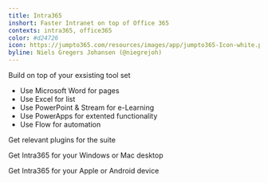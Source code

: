 ```yaml
---
title: Intra365
inshort: Faster Intranet on top of Office 365
contexts: intra365, office365
color: #d24726
icon: https://jumpto365.com/resources/images/app/jumpto365-Icon-white.png
byline: Niels Gregers Johansen (@niegrejoh)
---
```


Build on top of your exsisting tool set

- Use Microsoft Word for pages
- Use Excel for list
- Use PowerPoint & Stream for e-Learning
- Use PowerApps for extented functionality
- Use Flow for automation

Get relevant plugins for the suite

Get Intra365 for your Windows or Mac desktop

Get Intra365 for your Apple or Android device
